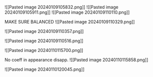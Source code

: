 ![[Pasted image 20240109105832.png]]
![[Pasted image 20240109105911.png]]
![[Pasted image 20240109110110.png]]


MAKE SURE BALANCED
![[Pasted image 20240109110329.png]]

![[Pasted image 20240109110357.png]]

![[Pasted image 20240109110516.png]]

![[Pasted image 20240110115700.png]]

No coeff in appearance disapp.
![[Pasted image 20240110115858.png]]


![[Pasted image 20240110120045.png]]
